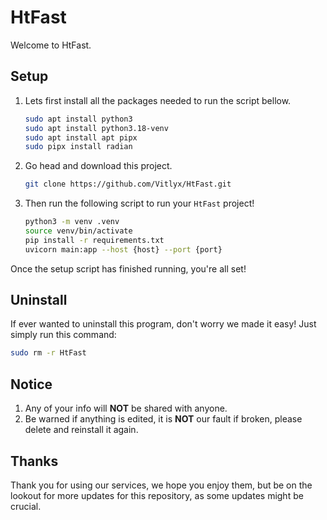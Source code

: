 # HtFast

Welcome to HtFast.

## Setup

1. Lets first install all the packages needed to run the script bellow.

    ```bash
    sudo apt install python3
    sudo apt install python3.18-venv
    sudo apt install apt pipx
    sudo pipx install radian
    ```

2. Go head and download this project.

    ```bash
    git clone https://github.com/Vitlyx/HtFast.git
    ```

3. Then run the following script to run your `HtFast` project!

    ```bash
    python3 -m venv .venv
    source venv/bin/activate
    pip install -r requirements.txt
    uvicorn main:app --host {host} --port {port}
    ```


Once the setup script has finished running, you're all set!

## Uninstall

If ever wanted to uninstall this program, don't worry we made it easy! Just simply run this command:

```bash
sudo rm -r HtFast
```

## Notice

1. Any of your info will **NOT** be shared with anyone.
2. Be warned if anything is edited, it is **NOT** our fault if broken, please delete and reinstall it again.

## Thanks

Thank you for using our services, we hope you enjoy them, but be on the lookout for more updates for this repository, as some updates might be crucial.
